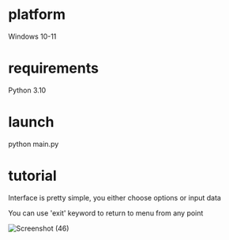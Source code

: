 # platform

Windows 10-11

# requirements 

Python 3.10

# launch 

python main.py

# tutorial 

Interface is pretty simple, you either choose options or input data

You can use 'exit' keyword to return to menu from any point 

![Screenshot (46)](https://github.com/rcfyfrc212/notepad/assets/153041312/3ce92a4b-1520-49f7-acfc-2c9801d58a9b)
